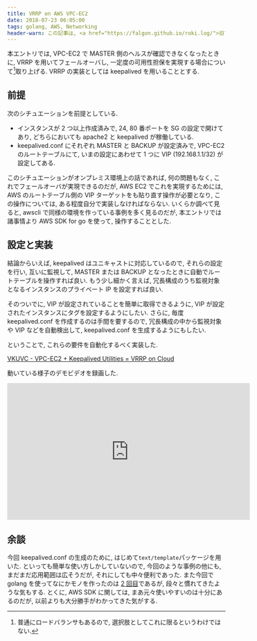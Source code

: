 ```yaml
---
title: VRRP on AWS VPC-EC2
date: 2018-07-23 06:05:00
tags: golang, AWS, Networking
header-warn: この記事は, <a href="https://falgon.github.io/roki.log/">旧ブログ</a>から移植された記事です. よって, その内容として, <a href="https://falgon.github.io/roki.log/">旧ブログ</a>に依存した文脈が含まれている可能性があります. 予めご了承下さい.
---
```


本エントリでは, VPC-EC2 で MASTER 側のヘルスが確認できなくなったときに, VRRP を用いてフェールオーバし, 
一定度の可用性担保を実現する場合について[^1]取り上げる. VRRP の実装としては keepalived を用いることとする.

## 前提

次のシチュエーションを前提としている.

* インスタンスが 2 つ以上作成済みで, 24, 80 番ポートを SG の設定で開けてあり, どちらにおいても apache2 と keepalived が稼働している.
* keepalived.conf にそれぞれ MASTER と BACKUP が設定済みで, VPC-EC2 のルートテーブルにて, いまの設定にあわせて 1 つに VIP (192.168.1.1/32) が設定してある.

このシチュエーションがオンプレミス環境上の話であれば, 何の問題もなく, これでフェールオーバが実現できるのだが,
AWS EC2 でこれを実現するためには, AWS のルートテーブル側の VIP ターゲットをも貼り直す操作が必要となり,
この操作については, ある程度自分で実装しなければならない. 
いくらか調べて見ると, awscli で同様の環境を作っている事例を多く見るのだが, 
本エントリでは諸事情より AWS SDK for go を使って, 操作することとした.

<!--more-->

## 設定と実装

結論からいえば, keepalived はユニキャストに対応しているので, それらの設定を行い, 互いに監視して,
MASTER または BACKUP となったときに自動でルートテーブルを操作すれば良い. 
もう少し細かく言えば, 冗長構成のうち監視対象となるインスタンスのプライベート IP を設定すれば良い.

そのついでに, VIP が設定されていることを簡単に取得できるように, VIP が設定されたインスタンスにタグを設定するようにしたい.
さらに, 毎度 keepalived.conf を作成するのは手間を要するので, 
冗長構成の中から監視対象や VIP などを自動検出して, keepalived.conf を生成するようにもしたい.

ということで, これらの要件を自動化するべく実装した.

<div class="box has-text-centered is-shadowless">
<i class="fab fa-github mr-2"></i>
<a href="https://github.com/falgon/VKUVC">VKUVC - VPC-EC2 + Keepalived Utilities = VRRP on Cloud</a>
</div>

動いている様子のデモビデオを録画した.

<div class="box has-text-centered is-shadowless">
<iframe width="560" height="315" src="https://www.youtube-nocookie.com/embed/b6y3CnaTiG0" frameborder="0" allow="accelerometer; autoplay; encrypted-media; gyroscope; picture-in-picture" allowfullscreen></iframe>
</div>

## 余談

今回 keepalived.conf の生成のために, はじめて`text/template`パッケージを用いた.
といっても簡単な使い方しかしていないので, 今回のような事例の他にも, まだまだ応用範囲は広そうだが, それにしても中々便利であった.
また今回で golang を使ってなにかモノを作ったのは [2 回目](/roki.log/2018/07/08/awsec2tag/)であるが,
段々と慣れてきたような気もする. 
とくに, AWS SDK に関しては, まあ元々使いやすいのは十分にあるのだが, 以前よりも大分勝手がわかってきた気がする.

[^1]: 普通にロードバランサもあるので, 選択肢としてこれに限るというわけではない.

